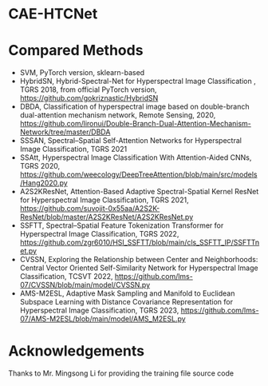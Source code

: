 # CAE-HTCNet
# Compared Methods
- SVM, PyTorch version, sklearn-based
- HybridSN, Hybrid-Spectral-Net for Hyperspectral Image Classification , TGRS 2018, from official PyTorch version, https://github.com/gokriznastic/HybridSN
- DBDA, Classification of hyperspectral image based on double-branch dual-attention mechanism network, Remote Sensing, 2020, https://github.com/lironui/Double-Branch-Dual-Attention-Mechanism-Network/tree/master/DBDA
- SSSAN, Spectral–Spatial Self-Attention Networks for Hyperspectral Image Classification, TGRS 2021
- SSAtt, Hyperspectral Image Classification With Attention-Aided CNNs, TGRS 2020, https://github.com/weecology/DeepTreeAttention/blob/main/src/models/Hang2020.py
- A2S2KResNet, Attention-Based Adaptive Spectral-Spatial Kernel ResNet for Hyperspectral Image Classification, TGRS 2021, https://github.com/suvojit-0x55aa/A2S2K-ResNet/blob/master/A2S2KResNet/A2S2KResNet.py
- SSFTT, Spectral–Spatial Feature Tokenization Transformer for Hyperspectral Image Classification, TGRS 2022, https://github.com/zgr6010/HSI_SSFTT/blob/main/cls_SSFTT_IP/SSFTTnet.py
- CVSSN, Exploring the Relationship between Center and Neighborhoods: Central Vector Oriented Self-Similarity Network for Hyperspectral Image Classification, TCSVT 2022, https://github.com/lms-07/CVSSN/blob/main/model/CVSSN.py
- AMS-M2ESL, Adaptive Mask Sampling and Manifold to Euclidean Subspace Learning with Distance Covariance Representation for Hyperspectral Image Classification, TGRS 2023, https://github.com/lms-07/AMS-M2ESL/blob/main/model/AMS_M2ESL.py

# Acknowledgements
Thanks to Mr. Mingsong Li for providing the training file source code



